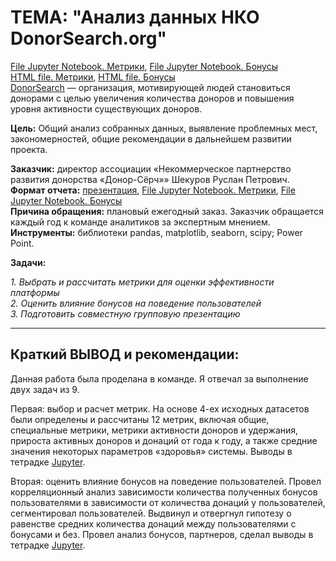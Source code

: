 # **ТЕМА: "Анализ данных НКО DonorSearch.org"**
[File Jupyter Notebook. Метрики](https://github.com/IGOR-M97/Portfolio/blob/main/DonorSearch/Metrics.ipynb), [File Jupyter Notebook. Бонусы](https://github.com/IGOR-M97/Portfolio/blob/main/DonorSearch/Bonuses.ipynb)  
[HTML file. Метрики](https://github.com/IGOR-M97/Portfolio/blob/main/DonorSearch/Metrics.html), [HTML file. Бонусы](https://github.com/IGOR-M97/Portfolio/blob/main/DonorSearch/Bonuses.html)  
[DonorSearch](https://donorsearch.org/) — организация, мотивирующей людей становиться донорами с целью увеличения количества доноров и повышения уровня активности существующих доноров.  

**Цель:** Общий анализ собранных данных, выявление проблемных мест, закономерностей, общие рекомендации в дальнейшем развитии проекта.    

**Заказчик:** директор ассоциации «Некоммерческое партнерство развития донорства «Донор-Сёрч»» Шекуров Руслан Петрович.  
**Формат отчета:** [презентация](https://github.com/IGOR-M97/Portfolio/blob/main/DonorSearch/%D0%9F%D1%80%D0%B5%D0%B7%D0%B5%D0%BD%D1%82%D0%B0%D1%86%D0%B8%D1%8F_DonorSearch.pdf), [File Jupyter Notebook. Метрики](https://github.com/IGOR-M97/Portfolio/blob/main/DonorSearch/Metrics.ipynb), [File Jupyter Notebook. Бонусы](https://github.com/IGOR-M97/Portfolio/blob/main/DonorSearch/Bonuses.ipynb)  
**Причина обращения:** плановый ежегодный заказ. Заказчик обращается каждый год к команде аналитиков за экспертным мнением.    
**Инструменты:** библиотеки pandas, matplotlib, seaborn, scipy; Power Point.

**Задачи:**
    
   *1. Выбрать и рассчитать метрики для оценки эффективности платформы  
    2. Оценить влияние бонусов на поведение пользователей  
    3. Подготовить совместную групповую презентацию*

***
## **Краткий ВЫВОД и рекомендации:**

Данная работа была проделана в команде. Я отвечал за выполнение двух задач из 9. 

Первая: выбор и расчет метрик. На основе 4-ех исходных датасетов были определены и рассчитаны 12 метрик, включая общие, специальные метрики, метрики активности доноров и удержания, прироста активных доноров и донаций от года к году, а также средние значения некоторых параметров «здоровья» системы. Выводы в тетрадке [Jupyter](https://github.com/IGOR-M97/Portfolio/blob/main/DonorSearch/Metrics.ipynb).

Вторая: оценить влияние бонусов на поведение пользователей. Провел корреляционный анализ зависимости количества полученных бонусов пользователями в зависимости от количества донаций у пользователей, сегментировал пользователей. Выдвинул и отвергнул гипотезу о равенстве средних количества донаций между пользователями с бонусами и без. Провел анализ бонусов, партнеров, сделал выводы в тетрадке [Jupyter](https://github.com/IGOR-M97/Portfolio/blob/main/DonorSearch/Bonuses.ipynb).


